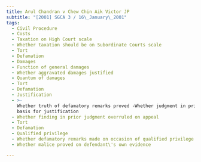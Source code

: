 ```yaml
---
title: Arul Chandran v Chew Chin Aik Victor JP
subtitle: "[2001] SGCA 3 / 16\_January\_2001"
tags:
  - Civil Procedure
  - Costs
  - Taxation on High Court scale
  - Whether taxation should be on Subordinate Courts scale
  - Tort
  - Defamation
  - Damages
  - Function of general damages
  - Whether aggravated damages justified
  - Quantum of damages
  - Tort
  - Defamation
  - Justification
  - >-
    Whether truth of defamatory remarks proved -Whether judgment in prior case
    basis for justification
  - Whether finding in prior judgment overruled on appeal
  - Tort
  - Defamation
  - Qualified privilege
  - Whether defamatory remarks made on occasion of qualified privilege
  - Whether malice proved on defendant\'s own evidence

---
```


